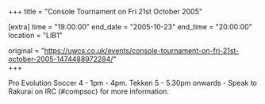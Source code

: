 +++
title = "Console Tournament on Fri 21st October 2005"

[extra]
time = "19:00:00"
end_date = "2005-10-23"
end_time = "20:00:00"
location = "LIB1"

original = "https://uwcs.co.uk/events/console-tournament-on-fri-21st-october-2005-1474488972284/"    
+++

Pro Evolution Soccer 4 - 1pm - 4pm. Tekken 5 - 5.30pm onwards - Speak to Rakurai on IRC (\#compsoc) for more information.

